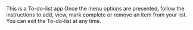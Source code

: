 This is a To-do-list app
Once the menu options are presented, follow the instructions to add, view, mark complete or remove an item from your list. You can exit the To-do-list at any time. 
